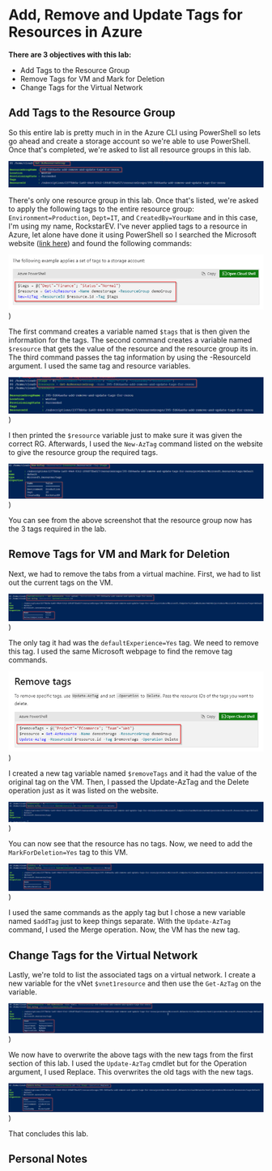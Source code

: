 # Add, Remove and Update Tags for Resources in Azure

**There are 3 objectives with this lab:**
* Add Tags to the Resource Group
* Remove Tags for VM and Mark for Deletion
* Change Tags for the Virtual Network



## Add Tags to the Resource Group

So this entire lab is pretty much in in the Azure CLI using PowerShell so lets go ahead and create a storage account so we're able to use PowerShell. Once that's completed, we're asked to list all resource groups in this lab.  

![Image](Add_Remove_Update_Tags1.png)

There's only one resource group in this lab. Once that's listed, we're asked to apply the following tags to the entire resource group: `Environment=Production`, `Dept=IT`, and `CreatedBy=YourName` and in this case, I'm using my name, RockstarEV. I've never applied tags
to a resource in Azure, let alone have done it using PowerShell so I searched the Microsoft website ([link here](https://learn.microsoft.com/en-us/azure/virtual-machines/windows/quick-create-powershell)) and found the following commands:

![Image](Add_Remove_Update_Tags9.png))

The first command creates a variable named `$tags` that is then given the information for the tags. The second command creates a variable named `$resource` that gets the value of the resource and the resource group its in. The third command passes the tag information
by using the -ResourceId argument. I used the same tag and resource variables. 

![Image](Add_Remove_Update_Tags2.png))

I then printed the `$resource` variable just to make sure it was given the correct RG. Afterwards, I used the `New-AzTag` command listed on the website to give the resource group the required tags.

![Image](Add_Remove_Update_Tags3.png))

You can see from the above screenshot that the resource group now has the 3 tags required in the lab. 

## Remove Tags for VM and Mark for Deletion

Next, we had to remove the tabs from a virtual machine. First, we had to list out the current tags on the VM.  

![Image](Add_Remove_Update_Tags4.png))

The only tag it had was the `defaultExperience=Yes` tag. We need to remove this tag. I used the same Microsoft webpage to find the remove tag commands. 

![Image](Add_Remove_Update_Tags10.png))

I created a new tag variable named `$removeTags` and it had the value of the original tag on the VM. Then, I passed the Update-AzTag and the Delete operation just as it was listed on the website. 

![Image](Add_Remove_Update_Tags5.png))

You can now see that the resource has no tags. Now, we need to add the `MarkForDeletion=Yes` tag to this VM. 

![Image](Add_Remove_Update_Tags6.png))

I used the same commands as the apply tag but I chose a new variable named `$addTag` just to keep things separate. With the `Update-AzTag` command, I used the Merge operation. Now, the VM has the new tag.



## Change Tags for the Virtual Network

Lastly, we're told to list the associated tags on a virtual network. I create a new variable for the vNet `$vnet1resource` and then use the `Get-AzTag` on the variable.

![Image](Add_Remove_Update_Tags7.png))

We now have to overwrite the above tags with the new tags from the first section of this lab. I used the `Update-AzTag` cmdlet but for the Operation argument, I used Replace. This overwrites the old tags with the new tags. 

![Image](Add_Remove_Update_Tags8.png))

That concludes this lab. 



## Personal Notes


